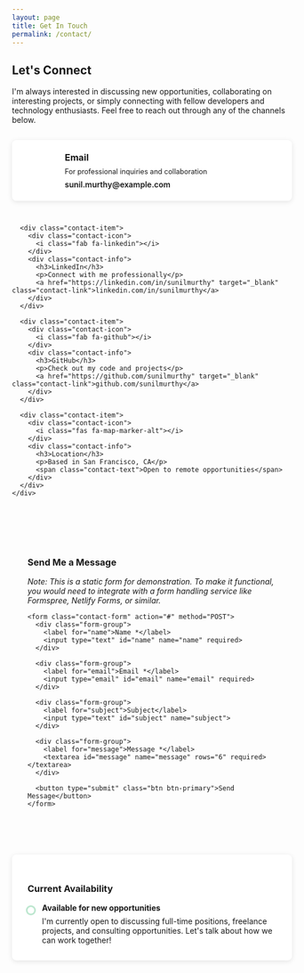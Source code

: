 ```yaml
---
layout: page
title: Get In Touch
permalink: /contact/
---
```


<div class="contact-section">
  <h2>Let's Connect</h2>
  <p>I'm always interested in discussing new opportunities, collaborating on interesting projects, or simply connecting with fellow developers and technology enthusiasts. Feel free to reach out through any of the channels below.</p>

  <div class="contact-methods">
    <div class="contact-grid">
      <div class="contact-item">
        <div class="contact-icon">
          <i class="fas fa-envelope"></i>
        </div>
        <div class="contact-info">
          <h3>Email</h3>
          <p>For professional inquiries and collaboration</p>
          <a href="mailto:sunil.murthy@example.com" class="contact-link">sunil.murthy@example.com</a>
        </div>
      </div>

      <div class="contact-item">
        <div class="contact-icon">
          <i class="fab fa-linkedin"></i>
        </div>
        <div class="contact-info">
          <h3>LinkedIn</h3>
          <p>Connect with me professionally</p>
          <a href="https://linkedin.com/in/sunilmurthy" target="_blank" class="contact-link">linkedin.com/in/sunilmurthy</a>
        </div>
      </div>

      <div class="contact-item">
        <div class="contact-icon">
          <i class="fab fa-github"></i>
        </div>
        <div class="contact-info">
          <h3>GitHub</h3>
          <p>Check out my code and projects</p>
          <a href="https://github.com/sunilmurthy" target="_blank" class="contact-link">github.com/sunilmurthy</a>
        </div>
      </div>

      <div class="contact-item">
        <div class="contact-icon">
          <i class="fas fa-map-marker-alt"></i>
        </div>
        <div class="contact-info">
          <h3>Location</h3>
          <p>Based in San Francisco, CA</p>
          <span class="contact-text">Open to remote opportunities</span>
        </div>
      </div>
    </div>
  </div>

  <div class="contact-form-section">
    <h3>Send Me a Message</h3>
    <p><em>Note: This is a static form for demonstration. To make it functional, you would need to integrate with a form handling service like Formspree, Netlify Forms, or similar.</em></p>

    <form class="contact-form" action="#" method="POST">
      <div class="form-group">
        <label for="name">Name *</label>
        <input type="text" id="name" name="name" required>
      </div>

      <div class="form-group">
        <label for="email">Email *</label>
        <input type="email" id="email" name="email" required>
      </div>

      <div class="form-group">
        <label for="subject">Subject</label>
        <input type="text" id="subject" name="subject">
      </div>

      <div class="form-group">
        <label for="message">Message *</label>
        <textarea id="message" name="message" rows="6" required></textarea>
      </div>

      <button type="submit" class="btn btn-primary">Send Message</button>
    </form>
  </div>

  <div class="availability-section">
    <h3>Current Availability</h3>
    <div class="availability-status">
      <div class="status-indicator available"></div>
      <div class="status-text">
        <strong>Available for new opportunities</strong>
        <p>I'm currently open to discussing full-time positions, freelance projects, and consulting opportunities. Let's talk about how we can work together!</p>
      </div>
    </div>
  </div>
</div>

<style>
.contact-section {
  max-width: 800px;
  margin: 0 auto;
}

.contact-grid {
  display: grid;
  grid-template-columns: repeat(auto-fit, minmax(250px, 1fr));
  gap: 2em;
  margin: 2em 0;
}

.contact-item {
  display: flex;
  align-items: flex-start;
  gap: 1em;
  padding: 1.5em;
  background: white;
  border-radius: 8px;
  box-shadow: 0 2px 10px rgba(0,0,0,0.1);
  transition: transform 0.3s ease, box-shadow 0.3s ease;
}

.contact-item:hover {
  transform: translateY(-2px);
  box-shadow: 0 4px 20px rgba(0,0,0,0.15);
}

.contact-icon {
  font-size: 2em;
  color: var(--secondary-color);
  min-width: 60px;
  text-align: center;
}

.contact-info h3 {
  margin: 0 0 0.5em 0;
  color: var(--primary-color);
}

.contact-info p {
  margin: 0 0 0.5em 0;
  color: var(--dark-gray);
  font-size: 0.9em;
}

.contact-link {
  color: var(--secondary-color);
  text-decoration: none;
  font-weight: 600;
}

.contact-link:hover {
  color: var(--primary-color);
  text-decoration: underline;
}

.contact-text {
  color: var(--dark-gray);
  font-size: 0.9em;
}

.contact-form-section {
  margin: 3em 0;
  padding: 2em;
  background: var(--light-gray);
  border-radius: 8px;
}

.contact-form {
  max-width: 600px;
  margin: 0 auto;
}

.form-group {
  margin-bottom: 1.5em;
}

.form-group label {
  display: block;
  margin-bottom: 0.5em;
  font-weight: 600;
  color: var(--primary-color);
}

.form-group input,
.form-group textarea {
  width: 100%;
  padding: 0.75em;
  border: 2px solid #ddd;
  border-radius: 4px;
  font-size: 1em;
  transition: border-color 0.3s ease;
}

.form-group input:focus,
.form-group textarea:focus {
  outline: none;
  border-color: var(--secondary-color);
}

.btn {
  background: var(--secondary-color);
  color: white;
  padding: 0.75em 2em;
  border: none;
  border-radius: 4px;
  font-size: 1em;
  font-weight: 600;
  cursor: pointer;
  transition: background 0.3s ease;
}

.btn:hover {
  background: var(--primary-color);
}

.availability-section {
  margin: 3em 0;
  padding: 2em;
  background: white;
  border-radius: 8px;
  box-shadow: 0 2px 10px rgba(0,0,0,0.1);
}

.availability-status {
  display: flex;
  align-items: flex-start;
  gap: 1em;
}

.status-indicator {
  width: 12px;
  height: 12px;
  border-radius: 50%;
  margin-top: 0.5em;
  flex-shrink: 0;
}

.status-indicator.available {
  background: var(--success-color);
  box-shadow: 0 0 0 3px rgba(39, 174, 96, 0.3);
}

.status-text strong {
  color: var(--primary-color);
  display: block;
  margin-bottom: 0.5em;
}

.status-text p {
  color: var(--dark-gray);
  margin: 0;
}

@media (max-width: 768px) {
  .contact-grid {
    grid-template-columns: 1fr;
    gap: 1.5em;
  }

  .contact-item {
    flex-direction: column;
    text-align: center;
  }

  .availability-status {
    flex-direction: column;
    text-align: center;
  }

  .status-indicator {
    align-self: center;
    margin-top: 0;
    margin-bottom: 1em;
  }
}
</style>
